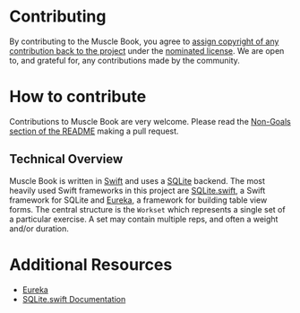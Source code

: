 # Contributing

By contributing to the Muscle Book, you agree to [assign copyright of any contribution back to the project](COPYRIGHT.md) under the [nominated license](LICENSE.md). We are open to, and grateful for, any contributions made by the community.

# How to contribute

Contributions to Muscle Book are very welcome. Please read the [Non-Goals section of the README](README.md#non-goals) making a pull request.

## Technical Overview

Muscle Book is written in [Swift](https://developer.apple.com/swift/) and uses a [SQLite](https://www.sqlite.org/) backend. The most heavily used Swift frameworks in this project are [SQLite.swift](https://github.com/stephencelis/SQLite.swift), a Swift framework for SQLite and [Eureka](https://github.com/xmartlabs/Eureka), a framework for building table view forms. The central structure is the `Workset` which represents a single set of a particular exercise. A set may contain multiple reps, and often a weight and/or duration.

# Additional Resources

* [Eureka](https://github.com/xmartlabs/Eureka)
* [SQLite.swift Documentation](https://github.com/stephencelis/SQLite.swift/blob/master/Documentation/Index.md#sqliteswift-documentation)